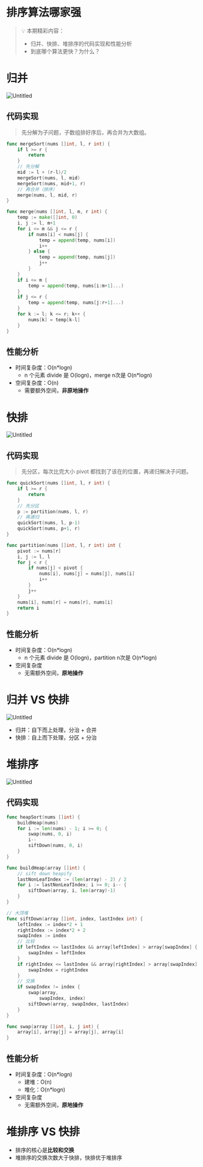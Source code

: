 # 排序算法哪家强

> 
> 💡 本期精彩内容：
> 
> - 归并、快排、堆排序的代码实现和性能分析
> - 到底哪个算法更快？为什么？

# 归并

![Untitled](assets/203cda7d689c7849618bcca89a6db0ac94200.png)

## 代码实现

> 先分解为子问题，子数组排好序后，再合并为大数组。
> 

```go
func mergeSort(nums []int, l, r int) {
	if l >= r {
		return
	}
	// 先分解
	mid := l + (r-l)/2
	mergeSort(nums, l, mid)
	mergeSort(nums, mid+1, r)
	// 再合并（排序）
	merge(nums, l, mid, r)
}

func merge(nums []int, l, m, r int) {
	temp := make([]int, 0)
	i, j := l, m+1
	for i <= m && j <= r {
		if nums[i] < nums[j] {
			temp = append(temp, nums[i])
			i++
		} else {
			temp = append(temp, nums[j])
			j++
		}
	}
	if i <= m {
		temp = append(temp, nums[i:m+1]...)
	}
	if j <= r {
		temp = append(temp, nums[j:r+1]...)
	}
	for k := l; k <= r; k++ {
		nums[k] = temp[k-l]
	}
}
```

## 性能分析

- 时间复杂度：O(n*logn)
    - n 个元素 divide 是 O(logn)，merge n次是 O(n*logn)
- 空间复杂度：O(n)
    - 需要额外空间，**非原地操作**

# 快排

![Untitled](assets/203cda7d689c7849618bcca89a6db0ac94201.png)

## 代码实现

> 先分区，每次比完大小 pivot 都找到了该在的位置，再递归解决子问题。
> 

```go
func quickSort(nums []int, l, r int) {
	if l >= r {
		return
	}
	// 先分区
	p := partition(nums, l, r)
	// 再递归
	quickSort(nums, l, p-1)
	quickSort(nums, p+1, r)
}

func partition(nums []int, l, r int) int {
	pivot := nums[r]
	i, j := l, l
	for j < r {
		if nums[j] < pivot {
			nums[i], nums[j] = nums[j], nums[i]
			i++
		}
		j++
	}
	nums[i], nums[r] = nums[r], nums[i]
	return i
}
```

## 性能分析

- 时间复杂度：O(n*logn)
    - n 个元素 divide 是 O(logn)，partition n次是 O(n*logn)
- 空间复杂度
    - 无需额外空间，**原地操作**

# 归并 VS 快排

![Untitled](assets/203cda7d689c7849618bcca89a6db0ac94202.png)

- 归并：自下而上处理，分治 + 合并
- 快排：自上而下处理，分区 + 分治

# 堆排序

![Untitled](assets/203cda7d689c7849618bcca89a6db0ac94203.png)

## 代码实现

```go
func heapSort(nums []int) {
	buildHeap(nums)
	for i := len(nums) - 1; i >= 0; {
		swap(nums, 0, i)
		i--
		siftDown(nums, 0, i)
	}
}

func buildHeap(array []int) {
	// sift down heapify
	lastNonLeafIndex := (len(array) - 2) / 2
	for i := lastNonLeafIndex; i >= 0; i-- {
		siftDown(array, i, len(array)-1)
	}
}

// 大顶堆
func siftDown(array []int, index, lastIndex int) {
	leftIndex := index*2 + 1
	rightIndex := index*2 + 2
	swapIndex := index
	// 比较
	if leftIndex <= lastIndex && array[leftIndex] > array[swapIndex] {
		swapIndex = leftIndex
	}
	if rightIndex <= lastIndex && array[rightIndex] > array[swapIndex] {
		swapIndex = rightIndex
	}
	// 交换
	if swapIndex != index {
		swap(array,
			swapIndex, index)
		siftDown(array, swapIndex, lastIndex)
	}
}

func swap(array []int, i, j int) {
	array[i], array[j] = array[j], array[i]
}
```

## 性能分析

- 时间复杂度：O(n*logn)
    - 建堆：O(n)
    - 堆化：O(n*logn)
- 空间复杂度
    - 无需额外空间，**原地操作**

# 堆排序 VS 快排

- 排序的核心是**比较和交换**
- 堆排序的交换次数大于快排，快排优于堆排序